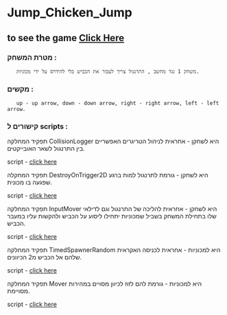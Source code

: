 # Jump_Chicken_Jump

## to see the game [Click Here](https://youtu.be/1-Exugukcr0)


### מטרת המשחק : 
       משחק 1 נגד מחשב , התרנגול צריך לעבור את הכביש בלי להידרס על ידי מכוניות.

### מקשים : 
       up - up arrow, down - down arrow, right - right arrow, left - left arrow.
       
       
### קישורים ל scripts :

תפקיד המחלקה CollisionLogger היא לשחקן - אחראית לניהול הטריגרים האפשריים בין התרנגול לשאר האובייקטים.

script - [click here](https://github.com/EladLaster/Jump_Chicken_Jump/blob/main/Assets/Scripts/CollisionLogger.cs)

תפקיד המחקלה DestroyOnTrigger2D היא לשחקן - גורמת לתרנגול למות ברגע שפגעה בו מכונית.

script - [click here](https://github.com/EladLaster/Jump_Chicken_Jump/blob/main/Assets/Scripts/DestroyOnTrigger2D.cs)

תפקיד המחלקה InputMover היא לשחקן - אחראית להליכה של התרנגול וגם לדילאי שלו בתחילת המשחק בשביל שמכוניות יתחילו ליסוע על הכביש ולהקשות עליו במעבר הכביש.

script - [click here](https://github.com/EladLaster/Jump_Chicken_Jump/blob/main/Assets/Scripts/InputMover.cs)

תפקיד המחלקה TimedSpawnerRandom היא למכוניות - אחראית לכניסה האקראית שלהם אל הכביש מ2 הכיוונים.

script - [click here](https://github.com/EladLaster/Jump_Chicken_Jump/blob/main/Assets/Scripts/TimedSpawnerRandom.cs)


תפקיד המחלקה Mover היא למכוניות - גורמת להם לזוז לכיוון מסויים במהירות מסויימת.

script - [click here](https://github.com/EladLaster/Jump_Chicken_Jump/blob/main/Assets/Scripts/Mover.cs)
